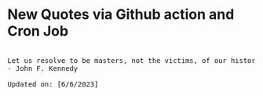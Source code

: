 # New Quotes via Github action and Cron Job

<pre>
<!-- #quote -->
Let us resolve to be masters, not the victims, of our history, controlling our own destiny without giving way to blind suspicions and emotions.
- John F. Kennedy

Updated on: [6/6/2023]
<!-- #quoteEnd -->
</pre>
